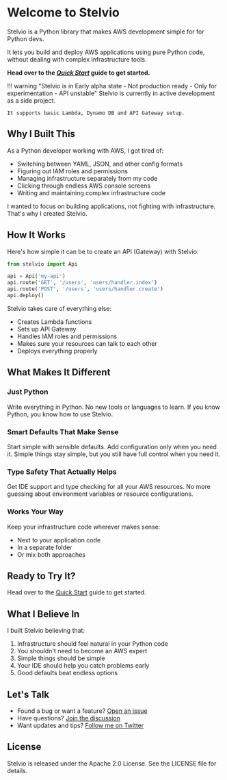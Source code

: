 # Welcome to Stelvio

Stelvio is a Python library that makes AWS development simple for for Python devs. 

It lets you build and deploy AWS applications using pure Python code, without dealing 
with complex infrastructure tools.

**Head over to the _[Quick Start](getting-started/quickstart.md)_ guide to get started.**

!!! warning "Stelvio is in Early alpha state - Not production ready - Only for experimentation - API unstable"
    Stelvio is currently in active development as a side project. 
    
    It supports basic Lambda, Dynamo DB and API Gateway setup.

## Why I Built This

As a Python developer working with AWS, I got tired of:

- Switching between YAML, JSON, and other config formats
- Figuring out IAM roles and permissions
- Managing infrastructure separately from my code
- Clicking through endless AWS console screens
- Writing and maintaining complex infrastructure code

I wanted to focus on building applications, not fighting with infrastructure. That's 
why I created Stelvio.

## How It Works

Here's how simple it can be to create an API (Gateway) with Stelvio:

```py
from stelvio import Api

api = Api('my-api')
api.route('GET', '/users', 'users/handler.index')
api.route('POST', '/users', 'users/handler.create')
api.deploy()
```

Stelvio takes care of everything else:

- Creates Lambda functions
- Sets up API Gateway
- Handles IAM roles and permissions
- Makes sure your resources can talk to each other
- Deploys everything properly

## What Makes It Different

### Just Python
Write everything in Python. No new tools or languages to learn. If you know Python, 
you know how to use Stelvio.

### Smart Defaults That Make Sense
Start simple with sensible defaults. Add configuration only when you need it. Simple 
things stay simple, but you still have full control when you need it.

### Type Safety That Actually Helps
Get IDE support and type checking for all your AWS resources. No more guessing about 
environment variables or resource configurations.

### Works Your Way
Keep your infrastructure code wherever makes sense:

- Next to your application code
- In a separate folder
- Or mix both approaches

## Ready to Try It?

Head over to the [Quick Start](getting-started/quickstart.md) guide to get started.

## What I Believe In

I built Stelvio believing that:

1. Infrastructure should feel natural in your Python code
2. You shouldn't need to become an AWS expert
3. Simple things should be simple
4. Your IDE should help you catch problems early
5. Good defaults beat endless options

## Let's Talk

- Found a bug or want a feature? [Open an issue](https://github.com/michal-stlv/stelvio/issues)
- Have questions? [Join the discussion](https://github.com/michal-stlv/stelvio/discussions)
- Want updates and tips? [Follow me on Twitter](https://twitter.com/michal_stlv)

## License

Stelvio is released under the Apache 2.0 License. See the LICENSE file for details.
